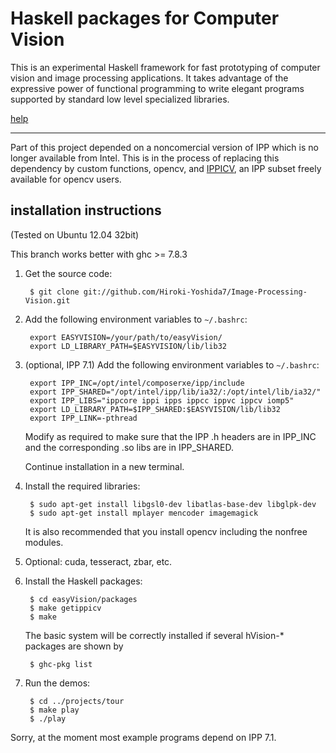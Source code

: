 Haskell packages for Computer Vision
====================================

This is an experimental Haskell framework for fast prototyping of computer vision and image processing applications. It takes advantage of the expressive power of functional programming to write elegant programs supported by standard low level specialized libraries.

[help](http://dis.um.es/~alberto/ev/help.html)

----

Part of this project depended on a noncomercial version of IPP which is no longer
available from Intel. This is in the process of replacing this dependency by custom
functions, opencv, and [IPPICV](http://code.opencv.org/projects/opencv/wiki/Opencv3), an IPP subset freely available for opencv users.

installation instructions
-------------------------

(Tested on Ubuntu 12.04 32bit)

This branch works better with ghc >= 7.8.3

1. Get the source code:

        $ git clone git://github.com/Hiroki-Yoshida7/Image-Processing-Vision.git

2. Add the following environment variables to `~/.bashrc`:

        export EASYVISION=/your/path/to/easyVision/
        export LD_LIBRARY_PATH=$EASYVISION/lib/lib32

2. (optional, IPP 7.1) Add the following environment variables to `~/.bashrc`:

        export IPP_INC=/opt/intel/composerxe/ipp/include
        export IPP_SHARED="/opt/intel/ipp/lib/ia32/:/opt/intel/lib/ia32/"
        export IPP_LIBS="ippcore ippi ipps ippcc ippvc ippcv iomp5"
        export LD_LIBRARY_PATH=$IPP_SHARED:$EASYVISION/lib/lib32
        export IPP_LINK=-pthread

    Modify as required to make sure that the IPP .h headers are in IPP_INC and 
    the corresponding .so libs are in IPP_SHARED.

    Continue installation in a new terminal.


5. Install the required libraries:

        $ sudo apt-get install libgsl0-dev libatlas-base-dev libglpk-dev
        $ sudo apt-get install mplayer mencoder imagemagick

    It is also recommended that you install opencv including the nonfree modules.

6. Optional: cuda, tesseract, zbar, etc.


7. Install the Haskell packages:

        $ cd easyVision/packages
        $ make getippicv
        $ make

    The basic system will be correctly installed if several hVision-* packages are shown by

        $ ghc-pkg list

8. Run the demos:

        $ cd ../projects/tour
        $ make play
        $ ./play

Sorry, at the moment most example programs depend on IPP 7.1.

